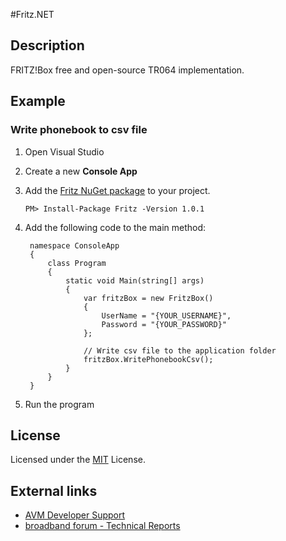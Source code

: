 #Fritz.NET

## Description

FRITZ!Box free and open-source TR064 implementation.

## Example

### Write phonebook to csv file

1. Open Visual Studio
2. Create a new **Console App**
3. Add the [Fritz NuGet package](https://www.nuget.org/packages/Fritz) to your project. 

       PM> Install-Package Fritz -Version 1.0.1

4. Add the following code to the main method:

        namespace ConsoleApp
        {
            class Program
            {
                static void Main(string[] args)
                {
                    var fritzBox = new FritzBox()
                    {
                        UserName = "{YOUR_USERNAME}",
                        Password = "{YOUR_PASSWORD}"
                    };
                    
                    // Write csv file to the application folder
                    fritzBox.WritePhonebookCsv();
                }
            }
        }

5. Run the program

## License

Licensed under the [MIT](https://github.com/chstorb/Fritz/blob/master/LICENSE.txt) License.

## External links
* [AVM Developer Support](https://avm.de/service/schnittstellen/) 
* [broadband forum - Technical Reports](https://www.broadband-forum.org/standards-and-software/technical-specifications/technical-reports)
